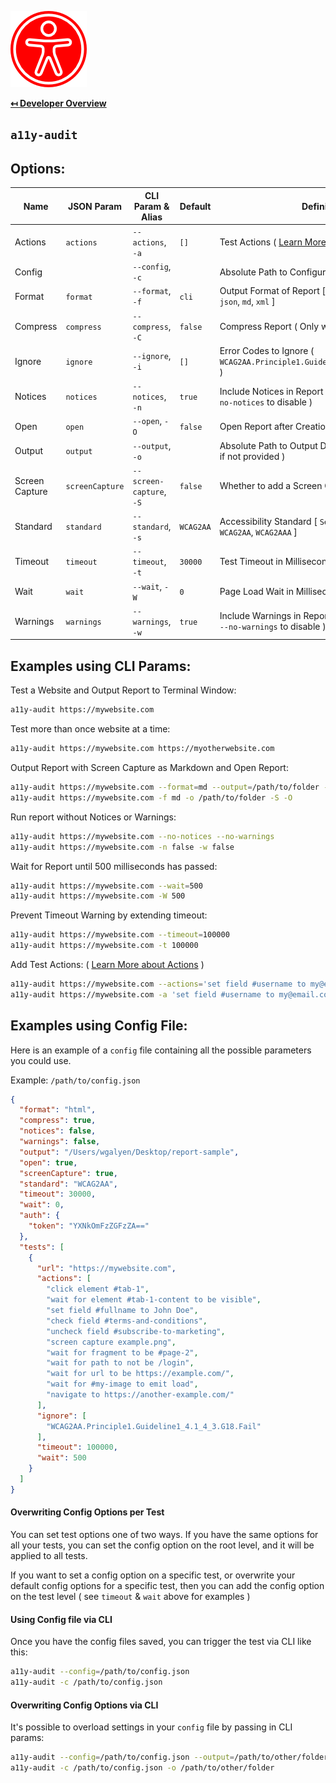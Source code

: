 ![Logo](img/logo.png "Logo")

**[↤ Developer Overview](../README.md#developer-overview)**

`a11y-audit`
---

Options:
---

Name           | JSON Param      | CLI Param & Alias        | Default   | Definition
---------------|-----------------|--------------------------|-----------|----------------------------------------------
Actions        | `actions`       | `--actions`, `-a`        | `[]`      | Test Actions ( [Learn More](actions.md) )
Config         |                 | `--config`, `-c`         |           | Absolute Path to Configuration File
Format         | `format`        | `--format`, `-f`         | `cli`     | Output Format of Report [ `cli`, `csv`, `html`, `jira`, `json`, `md`, `xml` ]
Compress       | `compress`      | `--compress`, `-C`       | `false`   | Compress Report ( Only works on HTML Format )
Ignore         | `ignore`        | `--ignore`, `-i`         |  `[]`     | Error Codes to Ignore ( `WCAG2AA.Principle1.Guideline1_4.1_4_3.G18.Fail` )
Notices        | `notices`       | `--notices`, `-n`        | `true`    | Include Notices in Report ( `--notices=false` or `--no-notices` to disable )
Open           | `open`          | `--open`, `-O`           | `false`   | Open Report after Creation
Output         | `output`        | `--output`, `-o`         |           | Absolute Path to Output Directory for Report ( `cwd` if not provided )
Screen Capture | `screenCapture` | `--screen-capture`, `-S` | `false`   | Whether to add a Screen Capture for Report
Standard       | `standard`      | `--standard`, `-s`       | `WCAG2AA` | Accessibility Standard [ `Section508`, `WCAG2A`, `WCAG2AA`, `WCAG2AAA` ]
Timeout        | `timeout`       | `--timeout`, `-t`        | `30000`   | Test Timeout in Milliseconds
Wait           | `wait`          | `--wait`, `-W`           | `0`       | Page Load Wait in Milliseconds
Warnings       | `warnings`      | `--warnings`, `-w`       | `true`    | Include Warnings in Report ( `--warnings=false` or `--no-warnings` to disable )


Examples using CLI Params:
---

Test a Website and Output Report to Terminal Window:

```bash
a11y-audit https://mywebsite.com
```

Test more than once website at a time:

```bash
a11y-audit https://mywebsite.com https://myotherwebsite.com
```

Output Report with Screen Capture as Markdown and Open Report:

```bash
a11y-audit https://mywebsite.com --format=md --output=/path/to/folder --screen-capture --open
a11y-audit https://mywebsite.com -f md -o /path/to/folder -S -O
```

Run report without Notices or Warnings:

```bash
a11y-audit https://mywebsite.com --no-notices --no-warnings
a11y-audit https://mywebsite.com -n false -w false
```

Wait for Report until 500 milliseconds has passed:

```bash
a11y-audit https://mywebsite.com --wait=500
a11y-audit https://mywebsite.com -W 500
```

Prevent Timeout Warning by extending timeout:

```bash
a11y-audit https://mywebsite.com --timeout=100000
a11y-audit https://mywebsite.com -t 100000
```

Add Test Actions: ( [Learn More about Actions](actions.md) )

```bash
a11y-audit https://mywebsite.com --actions='set field #username to my@email.com' 'set field #password to abc123' 'click element #submit'
a11y-audit https://mywebsite.com -a 'set field #username to my@email.com' 'set field #password to abc123' 'click element #submit'
```


Examples using Config File:
---

Here is an example of a `config` file containing all the possible parameters you could use.

Example: `/path/to/config.json`

```json
{
  "format": "html",
  "compress": true,
  "notices": false,
  "warnings": false,
  "output": "/Users/wgalyen/Desktop/report-sample",
  "open": true,
  "screenCapture": true,
  "standard": "WCAG2AA",
  "timeout": 30000,
  "wait": 0,
  "auth": {
    "token": "YXNkOmFzZGFzZA=="
  },
  "tests": [
    {
      "url": "https://mywebsite.com",
      "actions": [
        "click element #tab-1",
        "wait for element #tab-1-content to be visible",
        "set field #fullname to John Doe",
        "check field #terms-and-conditions",
        "uncheck field #subscribe-to-marketing",
        "screen capture example.png",
        "wait for fragment to be #page-2",
        "wait for path to not be /login",
        "wait for url to be https://example.com/",
        "wait for #my-image to emit load",
        "navigate to https://another-example.com/"
      ],
      "ignore": [
        "WCAG2AA.Principle1.Guideline1_4.1_4_3.G18.Fail"
      ],
      "timeout": 100000,
      "wait": 500
    }
  ]
}
```

#### Overwriting Config Options per Test

You can set test options one of two ways.  If you have the same options for all your tests, you can set the config option on the root level, and it will be applied to all tests.

If you want to set a config option on a specific test, or overwrite your default config options for a specific test, then you can add the config option on the test level ( see `timeout` & `wait` above for examples )


#### Using Config file via CLI

Once you have the config files saved, you can trigger the test via CLI like this:

```bash
a11y-audit --config=/path/to/config.json
a11y-audit -c /path/to/config.json
```

#### Overwriting Config Options via CLI

It's possible to overload settings in your `config` file by passing in CLI params:

```bash
a11y-audit --config=/path/to/config.json --output=/path/to/other/folder
a11y-audit -c /path/to/config.json -o /path/to/other/folder
```
